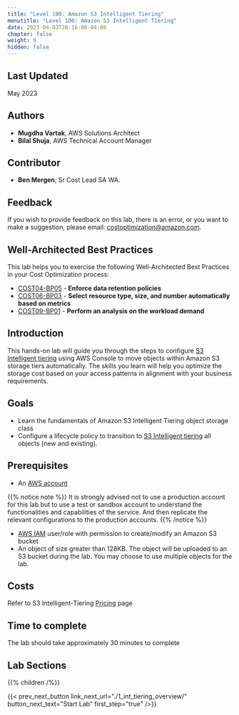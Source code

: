 ```yaml
---
title: "Level 100: Amazon S3 Intelligent Tiering"
menutitle: "Level 100: Amazon S3 Intelligent Tiering"
date: 2023-04-03T26:16:08-04:00
chapter: false
weight: 9
hidden: false
---
```

## Last Updated
May 2023

## Authors
* **Mugdha Vartak**, AWS Solutions Architect
* **Bilal Shuja**, AWS Technical Account Manager

## Contributor
* **Ben Mergen**, Sr Cost Lead SA WA.

## Feedback
If you wish to provide feedback on this lab, there is an error, or you want to make a suggestion, please email: costoptimization@amazon.com.

## Well-Architected Best Practices
This lab helps you to exercise the following Well-Architected Best Practices in your Cost Optimization process:
* [COST04-BP05](https://docs.aws.amazon.com/wellarchitected/latest/cost-optimization-pillar/cost_decomissioning_resources_data_retention.html) - **Enforce data retention policies**
* [COST06-BP03](https://docs.aws.amazon.com/wellarchitected/latest/cost-optimization-pillar/cost_type_size_number_resources_metrics.html) - **Select resource type, size, and number automatically based on metrics**
* [COST09-BP01](https://docs.aws.amazon.com/wellarchitected/latest/cost-optimization-pillar/cost_manage_demand_resources_cost_analysis.html) - **Perform an analysis on the workload demand**

## Introduction
This hands-on lab will guide you through the steps to configure [S3 Intelligent tiering](https://aws.amazon.com/s3/storage-classes/intelligent-tiering/) using AWS Console to move objects within Amazon S3 storage tiers automatically. The skills you learn will help you optimize the storage cost based on your access patterns in alignment with your business requirements.

## Goals
* Learn the fundamentals of Amazon S3 Intelligent Tiering object storage class 
* Configure a lifecycle policy to transition to [S3 Intelligent tiering](https://aws.amazon.com/s3/storage-classes/intelligent-tiering/) all objects (new and existing).


## Prerequisites
* An [AWS account](https://signin.aws.amazon.com/signin?redirect_uri=https%3A%2F%2Fportal.aws.amazon.com%2Fbilling%2Fsignup%2Fresume&client_id=signup)

{{% notice note %}}
It is strongly advised not to use a production account for this lab but to use a test or sandbox account to understand the functionalities and capabilities of the service. And then replicate the relevant configurations to the production accounts.
{{% /notice %}}

* [AWS IAM](https://aws.amazon.com/iam/) user/role with permission to create/modify an Amazon S3 bucket
* An object of size greater than 128KB. The object will be uploaded to an S3 bucket during the lab. You may choose to use multiple objects for the lab. 

## Costs
Refer to S3 Intelligent-Tiering [Pricing](https://aws.amazon.com/s3/pricing/) page

## Time to complete

The lab should take approximately 30 minutes to complete

## Lab Sections
{{% children  /%}}

{{< prev_next_button link_next_url="./1_int_tiering_overview/" button_next_text="Start Lab" first_step="true" />}}

